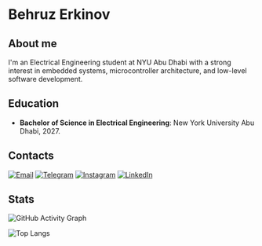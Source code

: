 # Behruz Erkinov

## About me

I'm an Electrical Engineering student at NYU Abu Dhabi with a strong interest in embedded systems, microcontroller architecture, and low-level software development.

## Education

- **Bachelor of Science in Electrical Engineering**: New York University Abu Dhabi, 2027.

## Contacts

[![Email](https://img.shields.io/badge/Email-%23EEEEEE?logo=gmail&logoColor=%23EA4335)](mailto:be2184@nyu.edu) [![Telegram](https://img.shields.io/badge/Telegram-2CA5E0?logo=telegram&logoColor=white)](https://t.me/chieftain_0) [![Instagram](https://img.shields.io/badge/Instagram-E4405F?logo=instagram&logoColor=white)](https://www.instagram.com/chieftain_0_v2/) [![LinkedIn](https://img.shields.io/badge/LinkedIn-0077B5?logo=linkedin&logoColor=white)](https://www.linkedin.com/in/behruzerkinov/)

## Stats

![GitHub Activity Graph](https://github-readme-activity-graph.vercel.app/graph?username=chieftain0&theme=react-dark&hide_border=false&bg_color=0,0,0,0&color=00FF00&line=FFFFFF)

![Top Langs](https://github-readme-stats.vercel.app/api/top-langs/?username=chieftain0&theme=transparent&hide_border=false&include_all_commits=true&count_private=false)

